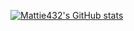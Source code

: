 <!--
**Mattie432/Mattie432** is a ✨ _special_ ✨ repository because its `README.md` (this file) appears on your GitHub profile.

Here are some ideas to get you started:

- 🔭 I’m currently working on ...
- 🌱 I’m currently learning ...
- 👯 I’m looking to collaborate on ...
- 🤔 I’m looking for help with ...
- 💬 Ask me about ...
- 📫 How to reach me: ...
- 😄 Pronouns: ...
- ⚡ Fun fact: ...
-->
[![Mattie432's GitHub stats](https://github-readme-stats.vercel.app/api?username=mattie432&count_private=true&show_icons=true&theme=dracula)](https://github.com/mattie432)
